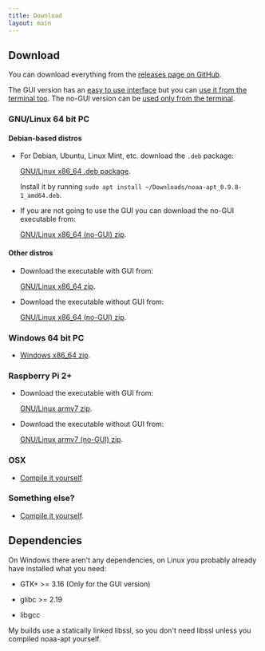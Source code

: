 ```yaml
---
title: Download
layout: main
---
```


## Download

You can download everything from the
[releases page on GitHub](https://github.com/martinber/noaa-apt/releases).

The GUI version has an [easy to use interface](./usage.html#gui) but you can
[use it from the terminal too](./usage.html#terminal). The no-GUI version can be
[used only from the terminal](./usage.html#terminal).

### GNU/Linux 64 bit PC

#### Debian-based distros

- For Debian, Ubuntu, Linux Mint, etc. download the `.deb` package:

    [GNU/Linux x86_64 .deb package][amd64_deb].

    Install it by running `sudo apt install ~/Downloads/noaa-apt_0.9.8-1_amd64.deb`.

- If you are not going to use the GUI you can download the no-GUI executable from:

    [GNU/Linux x86_64 (no-GUI) zip][x86_64_linux_gnu_nogui_zip].

#### Other distros

- Download the executable with GUI from:

    [GNU/Linux x86_64 zip][x86_64_linux_gnu_zip].

- Download the executable without GUI from:

    [GNU/Linux x86_64 (no-GUI) zip][x86_64_linux_gnu_nogui_zip].

### Windows 64 bit PC

- [Windows x86_64 zip][x86_64_windows_gnu_zip].

### Raspberry Pi 2+

- Download the executable with GUI from:

    [GNU/Linux armv7 zip][armv7_linux_gnueabihf_zip].

- Download the executable without GUI from:

    [GNU/Linux armv7 (no-GUI) zip][armv7_linux_gnueabihf_nogui_zip].

### OSX

- [Compile it yourself](./development.html#compilation).

### Something else?

- [Compile it yourself](./development.html#compilation).

## Dependencies

On Windows there aren't any dependencies, on Linux you probably already have
installed what you need:

- GTK+ >= 3.16 (Only for the GUI version)

- glibc >= 2.19

- libgcc

My builds use a statically linked libssl, so you don't need libssl unless you
compiled noaa-apt yourself.

[amd64_deb]: https://github.com/martinber/noaa-apt/releases/download/v0.9.8/noaa-apt_0.9.8-1_amd64.deb
[x86_64_windows_gnu_zip]: https://github.com/martinber/noaa-apt/releases/download/v0.9.8/noaa-apt-0.9.8-x86_64-windows-gnu.zip
[x86_64_linux_gnu_zip]: https://github.com/martinber/noaa-apt/releases/download/v0.9.8/noaa-apt-0.9.8-x86_64-linux-gnu.zip
[x86_64_linux_gnu_nogui_zip]: https://github.com/martinber/noaa-apt/releases/download/v0.9.8/noaa-apt-0.9.8-x86_64-linux-gnu-nogui.zip
[armv7_linux_gnueabihf_zip]: https://github.com/martinber/noaa-apt/releases/download/v0.9.8/noaa-apt-0.9.8-armv7-linux-gnueabihf.zip
[armv7_linux_gnueabihf_nogui_zip]: https://github.com/martinber/noaa-apt/releases/download/v0.9.8/noaa-apt-0.9.8-armv7-linux-gnueabihf-nogui.zip
